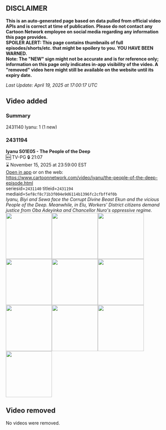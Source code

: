 ## DISCLAIMER
**This is an auto-generated page based on data pulled from official video APIs and is correct at time of publication. Please do not contact any Cartoon Network employee on social media regarding any information this page provides.**  
**SPOILER ALERT: This page contains thumbnails of full episodes/shorts/etc. that might be spoilery to you. YOU HAVE BEEN WARNED.**  
**Note: The "NEW" sign might not be accurate and is for reference only; information on this page only indicates in-app visibility of the video. A "removed" video here might still be available on the website until its expiry date.**  

_Last Update: April 19, 2025 at 17:00:17 UTC_
## Video added
### Summary
2431140 Iyanu: 1 (1 new)  
### 2431194
**Iyanu S01E05 - The People of the Deep**  
🆕 TV-PG 🔒 21:07  
⌛ November 15, 2025 at 23:59:00 EST  
[Open in app](https://cnvideo.sercomkc.org/redirector.html?type=cnapp&seriesid=2431140&titleid=2431194&mediaid=5ef8cf8c71b3f004e9d6114b1396fc2cfbff4f0b) or on the web: https://www.cartoonnetwork.com/video/iyanu/the-people-of-the-deep-episode.html  
seriesid=`2431140` titleid=`2431194` mediaid=`5ef8cf8c71b3f004e9d6114b1396fc2cfbff4f0b`  
_Iyanu, Biyi and Sewa face the Corrupt Divine Beast Ekun and the vicious People of the Deep. Meanwhile, in Elu, Workers' District citizens demand justice from Oba Adeyinka and Chancellor Nuro's oppressive regime._  
<a href="https://s3.amazonaws.com/cartoonorchestrator/2431194_001_1280x720.jpg"><img src="https://s3.amazonaws.com/cartoonorchestrator/2431194_001_640x360.jpg" height="144px" /></a><a href="https://s3.amazonaws.com/cartoonorchestrator/2431194_002_1280x720.jpg"><img src="https://s3.amazonaws.com/cartoonorchestrator/2431194_002_640x360.jpg" height="144px" /></a><a href="https://s3.amazonaws.com/cartoonorchestrator/2431194_003_1280x720.jpg"><img src="https://s3.amazonaws.com/cartoonorchestrator/2431194_003_640x360.jpg" height="144px" /></a><a href="https://s3.amazonaws.com/cartoonorchestrator/2431194_004_1280x720.jpg"><img src="https://s3.amazonaws.com/cartoonorchestrator/2431194_004_640x360.jpg" height="144px" /></a><a href="https://s3.amazonaws.com/cartoonorchestrator/2431194_005_1280x720.jpg"><img src="https://s3.amazonaws.com/cartoonorchestrator/2431194_005_640x360.jpg" height="144px" /></a><a href="https://s3.amazonaws.com/cartoonorchestrator/2431194_006_1280x720.jpg"><img src="https://s3.amazonaws.com/cartoonorchestrator/2431194_006_640x360.jpg" height="144px" /></a><a href="https://s3.amazonaws.com/cartoonorchestrator/2431194_007_1280x720.jpg"><img src="https://s3.amazonaws.com/cartoonorchestrator/2431194_007_640x360.jpg" height="144px" /></a><a href="https://s3.amazonaws.com/cartoonorchestrator/2431194_008_1280x720.jpg"><img src="https://s3.amazonaws.com/cartoonorchestrator/2431194_008_640x360.jpg" height="144px" /></a><a href="https://s3.amazonaws.com/cartoonorchestrator/2431194_009_1280x720.jpg"><img src="https://s3.amazonaws.com/cartoonorchestrator/2431194_009_640x360.jpg" height="144px" /></a><a href="https://s3.amazonaws.com/cartoonorchestrator/2431194_010_1280x720.jpg"><img src="https://s3.amazonaws.com/cartoonorchestrator/2431194_010_640x360.jpg" height="144px" /></a>
## Video removed
No videos were removed.  
